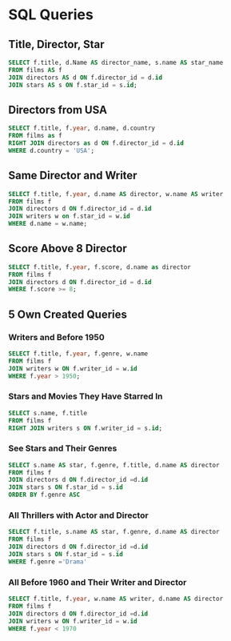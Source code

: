 # SQL Queries

## Title, Director, Star

```sql
SELECT f.title, d.Name AS director_name, s.name AS star_name 
FROM films AS f 
JOIN directors AS d ON f.director_id = d.id 
JOIN stars AS s ON f.star_id = s.id;
```

## Directors from USA

```sql
SELECT f.title, f.year, d.name, d.country 
FROM films as f 
RIGHT JOIN directors as d ON f.director_id = d.id 
WHERE d.country = 'USA';
```

## Same Director and Writer

```sql
SELECT f.title, f.year, d.name AS director, w.name AS writer 
FROM films f 
JOIN directors d ON f.director_id = d.id 
JOIN writers w on f.star_id = w.id 
WHERE d.name = w.name;
```

## Score Above 8 Director

```sql
SELECT f.title, f.year, f.score, d.name as director 
FROM films f 
JOIN directors d ON f.director_id = d.id 
WHERE f.score >= 8;
```

## 5 Own Created Queries

### Writers and Before 1950

```sql
SELECT f.title, f.year, f.genre, w.name 
FROM films f 
JOIN writers w ON f.writer_id = w.id 
WHERE f.year > 1950;
```

### Stars and Movies They Have Starred In

```sql
SELECT s.name, f.title 
FROM films f 
RIGHT JOIN writers s ON f.writer_id = s.id;
```

### See Stars and Their Genres

```sql
SELECT s.name AS star, f.genre, f.title, d.name AS director 
FROM films f 
JOIN directors d ON f.director_id =d.id 
JOIN stars s ON f.star_id = s.id 
ORDER BY f.genre ASC
```

### All Thrillers with Actor and Director

```sql
SELECT f.title, s.name AS star, f.genre, d.name AS director 
FROM films f 
JOIN directors d ON f.director_id =d.id 
JOIN stars s ON f.star_id = s.id 
WHERE f.genre ='Drama'
```

### All Before 1960 and Their Writer and Director

```sql
SELECT f.title, f.year, w.name AS writer, d.name AS director 
FROM films f 
JOIN directors d ON f.director_id =d.id 
JOIN writers w ON f.writer_id = w.id 
WHERE f.year < 1970
```
